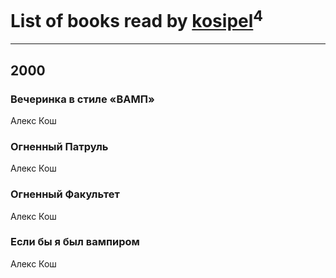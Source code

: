 # List of books read by [kosipel](https://plus.google.com/u/0/111527709134336877181/)<sup>4</sup>
---

## 2000

### Вечеринка в стиле «ВАМП»
Алекс Кош


### Огненный Патруль
Алекс Кош


### Огненный Факультет
Алекс Кош


### Если бы я был вампиром
Алекс Кош



